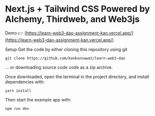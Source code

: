 # Next.js + Tailwind CSS Powered by Alchemy, Thirdweb, and Web3js
Demo 👉 [https://learn-web3-dao-assignment-kan.vercel.app/](https://learn-web3-dao-assignment-kan.vercel.app/)


Setup
Get the code by either cloning this repository using git

```
git clone https://github.com/kankunnawat/learn-web3-dao
```
... or downloading source code code as a zip archive.

Once downloaded, open the terminal in the project directory, and install dependencies with:

```
yarn install
```

Then start the example app with:

```
npm run dev
```
